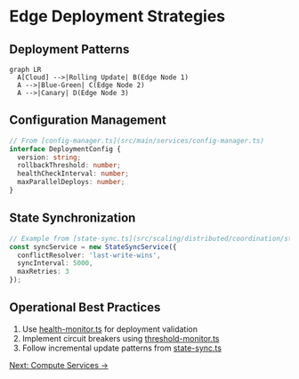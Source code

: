 # Edge Deployment Strategies

## Deployment Patterns
```mermaid
graph LR
  A[Cloud] -->|Rolling Update| B(Edge Node 1)
  A -->|Blue-Green| C(Edge Node 2)
  A -->|Canary| D(Edge Node 3)
```

## Configuration Management
```ts
// From [config-manager.ts](src/main/services/config-manager.ts)
interface DeploymentConfig {
  version: string;
  rollbackThreshold: number;
  healthCheckInterval: number;
  maxParallelDeploys: number;
}
```

## State Synchronization
```ts
// Example from [state-sync.ts](src/scaling/distributed/coordination/state-sync.ts)
const syncService = new StateSyncService({
  conflictResolver: 'last-write-wins',
  syncInterval: 5000,
  maxRetries: 3
});
```

## Operational Best Practices
1. Use [health-monitor.ts](src/realtime/services/monitoring/health-monitor.ts) for deployment validation
2. Implement circuit breakers using [threshold-monitor.ts](src/scaling/load/monitoring/threshold-monitor.ts)
3. Follow incremental update patterns from [state-sync.ts](src/scaling/distributed/coordination/state-sync.ts)

[Next: Compute Services →](../services/compute-guide.md)